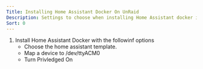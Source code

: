 ```yaml
---
Title: Installing Home Assistant Docker On UnRaid
Description: Settings to choose when installing Home Assistant docker image
Sort: 0
---
```

1. Install Home Assistant Docker with the followinf options
    + Choose the home assistant template.
    + Map a device to /dev/ttyACM0
    + Turn Privledged On